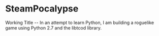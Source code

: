 # SteamPocalypse
Working Title -- In an attempt to learn Python, I am building a roguelike game using Python 2.7 and the libtcod library.

